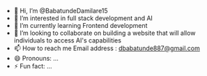 - 👋 Hi, I’m @BabatundeDamilare15
- 👀 I’m interested in full stack development and AI
- 🌱 I’m currently learning Frontend development 
- 💞️ I’m looking to collaborate on building a website that will allow individuals to access AI's capabilities 
- 📫 How to reach me Email address : dbabatunde887@gmail.com
- 😄 Pronouns: ...
- ⚡ Fun fact: ...

<!---
BabatundeDamilare15/BabatundeDamilare15 is a ✨ special ✨ repository because its `README.md` (this file) appears on your GitHub profile.
You can click the Preview link to take a look at your changes.
--->
